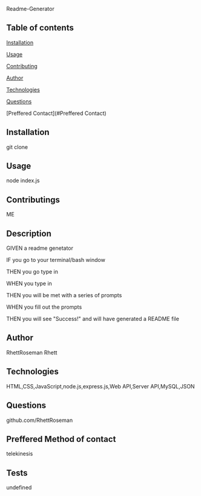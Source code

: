 
Readme-Generator

## Table of contents 
[Installation](#Installation)

[Usage](#Usage)

[Contributing](#Contributing)

 [Author](#Author)

[Technologies](#Technologies)

[Questions](#Questions)

[Preffered Contact](#Preffered Contact) 


## Installation
git clone

## Usage
node index.js

## Contributings
ME

## Description 

GIVEN a readme genetator 

IF you go to your terminal/bash window 

THEN you go type in <node index.js> 

WHEN you type in <node index.js>

THEN you will be met with a series of prompts 

WHEN you fill out the prompts 

THEN you will see "Success!" and will have generated a README file

## Author
RhettRoseman
Rhett


## Technologies
HTML,CSS,JavaScript,node.js,express.js,Web API,Server API,MySQL,JSON

## Questions 
github.com/RhettRoseman

## Preffered Method of contact 
telekinesis

## Tests
undefined
